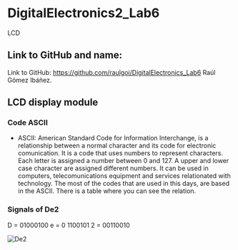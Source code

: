 # DigitalElectronics2_Lab6
LCD

## Link to GitHub and name:

Link to GitHub: https://github.com/raulgoi/DigitalElectronics_Lab6
Raúl Gómez Ibáñez.

## LCD display module

### Code ASCII

* ASCII: American Standard Code for Information Interchange, is a relationship between a normal character and its code for electronic comunication. It is a code that uses numbers to represent characters. Each letter is assigned a number between 0 and 127. A upper and lower case character are assigned different numbers. It can be used in computers, telecomunications equipment and services relationated with technology. The most of the codes that are used in this days, are based in the ASCII. There is a table where you can see the relation.

### Signals of De2

D = 01000100
e = 0 1100101
2 = 00110010

![De2](https://user-images.githubusercontent.com/91128806/139091917-69324857-7e27-4a09-b17a-ca0dd2479c96.jpeg)
